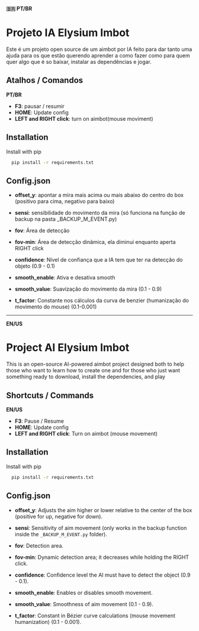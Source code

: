 **🇧🇷 PT/BR**
# Projeto IA Elysium Imbot


Este é um projeto open source de um aimbot por IA feito para dar tanto uma ajuda para os que estão querendo aprender a como fazer como para quem quer algo que é so baixar, instalar as dependências e jogar.


## Atalhos / Comandos

**PT/BR**

- **F3**: pausar / resumir
- **HOME**: Update config 
- **LEFT and RIGHT click**: turn on aimbot(mouse moviment)


## Installation

Install with pip 

```bash
  pip install -r requirements.txt
```
    
    
## Config.json


- **offset_y**: apontar a mira mais acima ou mais abaixo do centro do box (positivo para cima, negativo para baixo)

- **sensi**: sensibilidade do movimento da mira (só funciona na função de backup na pasta _BACKUP_M_EVENT.py)

- **fov**: Área de detecção 

- **fov-min**: Área de detecção dinâmica, ela diminui enquanto aperta RIGHT click

- **confidence**: Nível de confiança que a IA tem que ter na detecção do objeto (0.9 - 0.1)

- **smooth_enable**: Ativa e desativa smooth 

- **smooth_value**: Suavização do movimento da mira (0.1 - 0.9)

- **t_factor**: Constante nos cálculos da curva de benzier (humanização do movimento do mouse) (0.1-0.001)

---------------------------

**EN/US**
# Project AI Elysium Imbot

This is an open-source AI-powered aimbot project designed both to help those who want to learn how to create one and for those who just want something ready to download, install the dependencies, and play

## Shortcuts / Commands

**EN/US**
- **F3**: Pause / Resume
- **HOME**: Update config
- **LEFT and RIGHT click**: Turn on aimbot (mouse movement)


## Installation

Install with pip 

```bash
  pip install -r requirements.txt
```
    
## Config.json


- **offset_y**: Adjusts the aim higher or lower relative to the center of the box (positive for up, negative for down).

- **sensi**: Sensitivity of aim movement (only works in the backup function inside the `_BACKUP_M_EVENT.py` folder).

- **fov**: Detection area.

- **fov-min**: Dynamic detection area; it decreases while holding the RIGHT click.

- **confidence**: Confidence level the AI must have to detect the object (0.9 - 0.1).

- **smooth_enable**: Enables or disables smooth movement.

- **smooth_value**: Smoothness of aim movement (0.1 - 0.9).

- **t_factor**: Constant in Bézier curve calculations (mouse movement humanization) (0.1 - 0.001).

